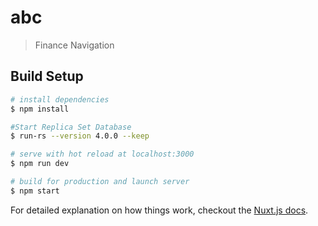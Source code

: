 # abc

> Finance Navigation

## Build Setup

``` bash
# install dependencies
$ npm install

#Start Replica Set Database
$ run-rs --version 4.0.0 --keep

# serve with hot reload at localhost:3000
$ npm run dev

# build for production and launch server
$ npm start
```

For detailed explanation on how things work, checkout the [Nuxt.js docs](https://github.com/nuxt/nuxt.js).